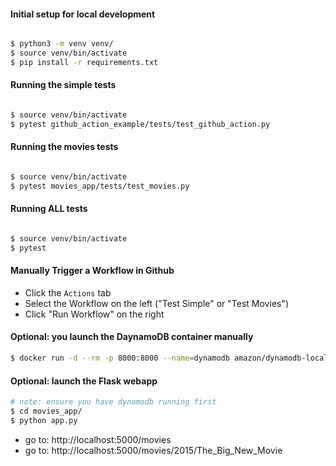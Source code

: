 
#### Initial setup for local development

```bash

$ python3 -m venv venv/
$ source venv/bin/activate
$ pip install -r requirements.txt
```


#### Running the simple tests
```bash

$ source venv/bin/activate
$ pytest github_action_example/tests/test_github_action.py
```


#### Running the movies tests
```bash

$ source venv/bin/activate
$ pytest movies_app/tests/test_movies.py
```

#### Running ALL tests
```bash

$ source venv/bin/activate
$ pytest 
```


#### Manually Trigger a Workflow in Github
* Click the `Actions` tab
* Select the Workflow on the left ("Test Simple" or "Test Movies")
* Click "Run Workflow" on the right



#### Optional: you launch the DaynamoDB container manually
```bash
$ docker run -d --rm -p 8000:8000 --name=dynamodb amazon/dynamodb-local -jar DynamoDBLocal.jar
```

#### Optional: launch the Flask webapp
```bash
# note: ensure you have dynamodb running first
$ cd movies_app/
$ python app.py
```
* go to: http://localhost:5000/movies
* go to: http://localhost:5000/movies/2015/The_Big_New_Movie
